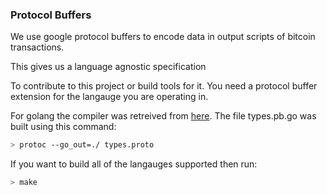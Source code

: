 ### Protocol Buffers
We use google protocol buffers to encode data in output scripts of bitcoin transactions.

This gives us a language agnostic specification

To contribute to this project or build tools for it. You need a protocol buffer extension
for the langauge you are operating in.

For golang the compiler was retreived from [here](http://code.google.com/p/goprotobuf/). 
The file types.pb.go was built using this command:
```bash
> protoc --go_out=./ types.proto
```

If you want to build all of the langauges supported then run:
```bash
> make
```


